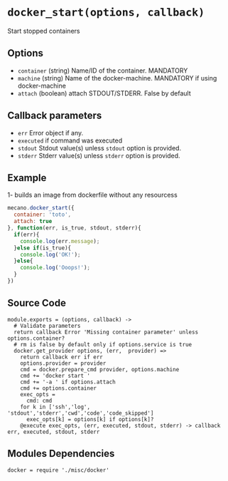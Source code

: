 
# `docker_start(options, callback)`

Start stopped containers

## Options

*   `container` (string)
    Name/ID of the container. MANDATORY
*   `machine` (string)
    Name of the docker-machine. MANDATORY if using docker-machine
*   `attach` (boolean)
    attach STDOUT/STDERR. False by default

## Callback parameters

*   `err`
    Error object if any.
*   `executed`
    if command was executed
*   `stdout`
    Stdout value(s) unless `stdout` option is provided.
*   `stderr`
    Stderr value(s) unless `stderr` option is provided.

## Example

1- builds an image from dockerfile without any resourcess

```javascript
mecano.docker_start({
  container: 'toto',
  attach: true
}, function(err, is_true, stdout, stderr){
  if(err){
    console.log(err.message);
  }else if(is_true){
    console.log('OK!');
  }else{
    console.log('Ooops!');
  }
})
```

## Source Code

    module.exports = (options, callback) ->
      # Validate parameters
      return callback Error 'Missing container parameter' unless options.container?
      # rm is false by default only if options.service is true
      docker.get_provider options, (err,  provider) =>
        return callback err if err
        options.provider = provider
        cmd = docker.prepare_cmd provider, options.machine
        cmd += 'docker start '
        cmd += '-a ' if options.attach
        cmd += options.container
        exec_opts =
          cmd: cmd
        for k in ['ssh','log', 'stdout','stderr','cwd','code','code_skipped']
          exec_opts[k] = options[k] if options[k]?
        @execute exec_opts, (err, executed, stdout, stderr) -> callback err, executed, stdout, stderr

## Modules Dependencies

    docker = require './misc/docker'
